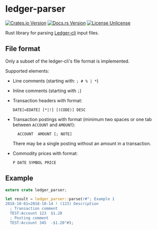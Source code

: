 # ledger-parser

[![Crates.io Version](https://img.shields.io/crates/v/ledger-parser.svg)](https://crates.io/crates/ledger-parser)
[![Docs.rs Version](https://docs.rs/ledger-parser/badge.svg)](https://docs.rs/ledger-parser)
[![License Unlicense](https://img.shields.io/crates/l/ledger-parser.svg)](http://unlicense.org/UNLICENSE)

Rust library for parsing [Ledger-cli](https://www.ledger-cli.org/) input files.

## File format

Only a subset of the ledger-cli's file format is implemented.

Supported elements:

* Line comments (starting with: ``; # % | *``)

* Inline comments (starting with ``;``)

* Transaction headers with format:

  ```
  DATE[=EDATE] [*|!] [(CODE)] DESC
  ```

* Transaction postings with format (minimum two spaces or one tab between ``ACCOUNT`` and ``AMOUNT``):

  ```
    ACCOUNT  AMOUNT [; NOTE]
  ```

  There may be a single posting without an amount in a transaction.

* Commodity prices with format:

  ```
  P DATE SYMBOL PRICE
  ```

## Example

```rust
extern crate ledger_parser;

let result = ledger_parser::parse(r#"; Example 1
2018-10-01=2018-10-14 ! (123) Description
  ; Transaction comment
  TEST:Account 123  $1.20
  ; Posting comment
  TEST:Account 345  -$1.20"#);
```
